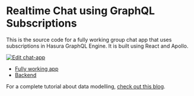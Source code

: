 # Realtime Chat using GraphQL Subscriptions

This is the source code for a fully working group chat app that uses subscriptions in Hasura GraphQL Engine. It is built using React and Apollo.

[![Edit chat-app](https://codesandbox.io/static/img/play-codesandbox.svg)](https://codesandbox.io/s/github/hasura/graphql-engine/tree/master/community/sample-apps/realtime-chat?fontsize=14)

- [Fully working app](https://realtime-chat.demo.hasura.app/)
- [Backend](https://realtime-chat.demo.hasura.app/console)

For a complete tutorial about data modelling, [check out this blog](https://hasura.io/docs/building-a-realtime-chat-app-with-graphql-subscriptions-d68cd33e73f).

